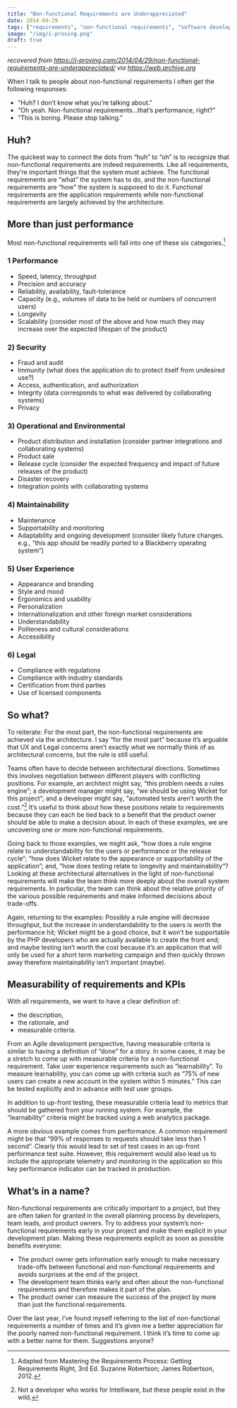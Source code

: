 ```yaml
---
title: "Non-functional Requirements are Underappreciated"
date: 2014-04-29
tags: ["requirements", "non-functional requirements", "software development"]
image: "/img/i-proving.png"
draft: true
---
```



_recovered from https://i-proving.com/2014/04/29/non-functional-requirements-are-underappreciated/ via https://web.archive.org_

When I talk to people about non-functional requirements I often get the following responses:

- “Huh? I don’t know what you’re talking about.”
- “Oh yeah. Non-functional requirements…that’s performance, right?”
- “This is boring. Please stop talking.”

## Huh?

The quickest way to connect the dots from “huh” to “oh” is to recognize that non-functional requirements are indeed requirements. Like all requirements, they’re important things that the system must achieve. The functional requirements are “what” the system has to do, and the non-functional requirements are “how” the system is supposed to do it. Functional requirements are the application requirements while non-functional requirements are largely achieved by the architecture.

## More than just performance

Most non-functional requirements will fall into one of these six categories.[^1]

### 1 Performance

- Speed, latency, throughput
- Precision and accuracy
- Reliability, availability, fault-tolerance
- Capacity (e.g., volumes of data to be held or numbers of concurrent users)
- Longevity
- Scalability (consider most of the above and how much they may increase over the expected lifespan of the product)

### 2) Security

- Fraud and audit
- Immunity (what does the application do to protect itself from undesired use?)
- Access, authentication, and authorization
- Integrity (data corresponds to what was delivered by collaborating systems)
- Privacy

### 3) Operational and Environmental

- Product distribution and installation (consider partner integrations and collaborating systems)
- Product sale
- Release cycle (consider the expected frequency and impact of future releases of the product)
- Disaster recovery
- Integration points with collaborating systems

### 4)      Maintainability

- Maintenance
- Supportability and monitoring
- Adaptability and ongoing development (consider likely future changes. e.g., “this app should be readily ported to a Blackberry operating system”)

### 5) User Experience

- Appearance and branding
- Style and mood
- Ergonomics and usability
- Personalization
- Internationalization and other foreign market considerations
- Understandability
- Politeness and cultural considerations
- Accessibility

### 6) Legal

- Compliance with regulations
- Compliance with industry standards
- Certification from third parties
- Use of licensed components

## So what?

To reiterate: For the most part, the non-functional requirements are achieved via the architecture. I say “for the most part” because it’s arguable that UX and Legal concerns aren’t exactly what we normally think of as architectural concerns, but the rule is still useful.

Teams often have to decide between architectural directions. Sometimes this involves negotiation between different players with conflicting positions. For example, an architect might say, “this problem needs a rules engine”; a development manager might say, “we should be using Wicket for this project”; and a developer might say, “automated tests aren’t worth the cost.”[^2] It’s useful to think about how these positions relate to requirements because they can each be tied back to a benefit that the product owner should be able to make a decision about. In each of these examples, we are uncovering one or more non-functional requirements.

Going back to those examples, we might ask, “how does a rule engine relate to understandability for the users or performance or the release cycle“; “how does Wicket relate to the appearance or supportability of the application”; and, “how does testing relate to longevity and maintainability“? Looking at these architectural alternatives in the light of non-functional requirements will make the team think more deeply about the overall system requirements. In particular, the team can think about the relative priority of the various possible requirements and make informed decisions about trade-offs.

Again, returning to the examples: Possibly a rule engine will decrease throughput, but the increase in understandability to the users is worth the performance hit; Wicket might be a good choice, but it won’t be supportable by the PHP developers who are actually available to create the front end;  and maybe testing isn’t worth the cost because it’s an application that will only be used for a short term marketing campaign and then quickly thrown away therefore maintainability isn’t important (maybe).

## Measurability of requirements and KPIs

With all requirements, we want to have a clear definition of:

- the description,
- the rationale, and
- measurable criteria.

From an Agile development perspective, having measurable criteria is similar to having a definition of “done” for a story. In some cases, it may be a stretch to come up with measurable criteria for a non-functional requirement. Take user experience requirements such as “learnability”. To measure learnability, you can come up with criteria such as “75% of new users can create a new account in the system within 5 minutes.” This can be tested explicitly and in advance with test user groups.

In addition to up-front testing, these measurable criteria lead to metrics that should be gathered from your running system. For example, the “learnability” criteria might be tracked using a web analytics package.

A more obvious example comes from performance. A common requirement might be that “99% of responses to requests should take less than 1 second”. Clearly this would lead to set of test cases in an up-front performance test suite. However, this requirement would also lead us to include the appropriate telemetry and monitoring in the application so this key performance indicator can be tracked in production.

## What’s in a name?

Non-functional requirements are critically important to a project, but they are often taken for granted in the overall planning process by developers, team leads, and product owners. Try to address your system’s non-functional requirements early in your project and make them explicit in your development plan. Making these requirements explicit as soon as possible benefits everyone:

- The product owner gets information early enough to make necessary trade-offs between functional and non-functional requirements and avoids surprises at the end of the project.
- The development team thinks early and often about the non-functional requirements and therefore makes it part of the plan.
- The product owner can measure the success of the project by more than just the functional requirements.

Over the last year, I’ve found myself referring to the list of non-functional requirements a number of times and it’s given me a better appreciation for the poorly named non-functional requirement. I think it’s time to come up with a better name for them. Suggestions anyone?

 

[^1]: Adapted from Mastering the Requirements Process: Getting Requirements Right, 3rd Ed. Suzanne Robertson; James Robertson, 2012.

[^2]: Not a developer who works for Intelliware, but these people exist in the wild.
